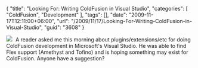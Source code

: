 {
	"title": "Looking For: Writing ColdFusion in Visual Studio",
	"categories": [
		"ColdFusion",
		"Development"
	],
	"tags": [],
	"date": "2009-11-17T12:11:00+06:00",
	"url": "/2009/11/17/Looking-For-Writing-ColdFusion-in-Visual-Studio",
	"guid": "3608"
}

<img src="http://www.raymondcamden.com/images/cfjedi/vs_mainlogo.png" style="align:left;padding-right:5px" />
A reader asked me this morning about plugins/extensions/etc for doing ColdFusion development in Microsoft's Visual Studio. He was able to find Flex support (Amethyst and Tofino) and is hoping something may exist for ColdFusion. Anyone have a suggestion?
<br clear="left">
